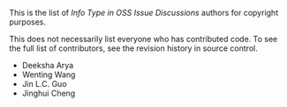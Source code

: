 This is the list of _Info Type in OSS Issue Discussions_ authors for copyright purposes.

This does not necessarily list everyone who has contributed code. To see the full list of contributors, see the revision history in source control.

- Deeksha Arya
- Wenting Wang
- Jin L.C. Guo
- Jinghui Cheng
